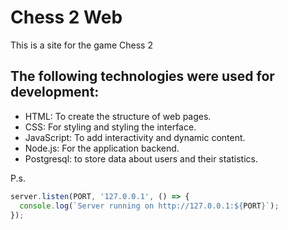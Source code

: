 # Chess 2 Web

This is a site for the game Chess 2

## The following technologies were used for development:

  - HTML: To create the structure of web pages.
  - CSS: For styling and styling the interface. 
  - JavaScript: To add interactivity and dynamic content. 
  - Node.js: For the application backend. 
  - Postgresql: to store data about users and their statistics.

P.s.
``` js
server.listen(PORT, '127.0.0.1', () => {
  console.log(`Server running on http://127.0.0.1:${PORT}`);
});
```